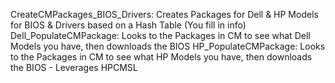 CreateCMPackages_BIOS_Drivers: Creates Packages for Dell & HP Models for BIOS & Drivers based on a Hash Table (You fill in info)
Dell_PopulateCMPackage:  Looks to the Packages in CM to see what Dell Models you have, then downloads the BIOS
HP_PopulateCMPackage:   Looks to the Packages in CM to see what HP Models you have, then downloads the BIOS - Leverages HPCMSL

